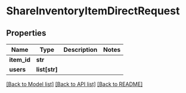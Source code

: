 # ShareInventoryItemDirectRequest


## Properties
Name | Type | Description | Notes
------------ | ------------- | ------------- | -------------
**item_id** | **str** |  | 
**users** | **list[str]** |  | 

[[Back to Model list]](../README.md#documentation-for-models) [[Back to API list]](../README.md#documentation-for-api-endpoints) [[Back to README]](../README.md)



